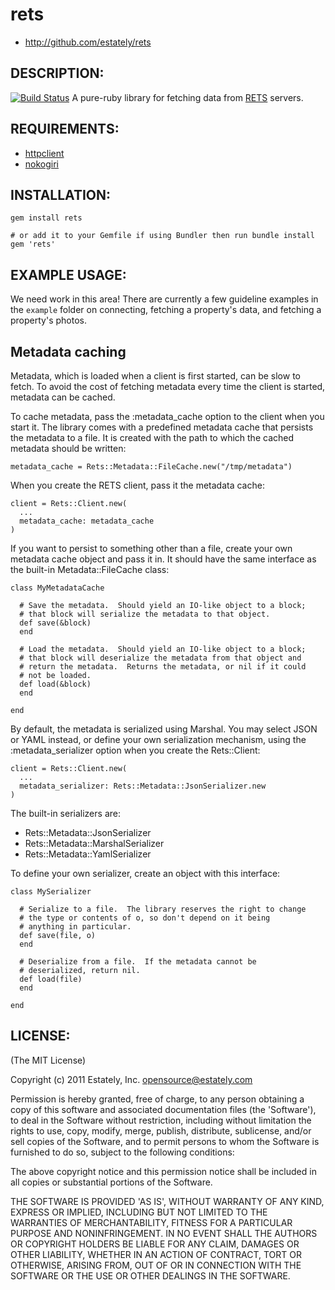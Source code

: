 # rets

* http://github.com/estately/rets

## DESCRIPTION:

[![Build Status](https://secure.travis-ci.org/estately/rets.png?branch=master)](http://travis-ci.org/estately/rets)
A pure-ruby library for fetching data from [RETS] servers.

[RETS]: http://www.rets.org

## REQUIREMENTS:

* [httpclient]
* [nokogiri]

[httpclient]: https://github.com/nahi/httpclient
[nokogiri]: http://nokogiri.org

## INSTALLATION:
```
gem install rets

# or add it to your Gemfile if using Bundler then run bundle install
gem 'rets'
```

## EXAMPLE USAGE:

We need work in this area! There are currently a few guideline examples in the `example` folder on connecting, fetching a property's data, and fetching a property's photos.

## Metadata caching

Metadata, which is loaded when a client is first started, can be slow
to fetch.  To avoid the cost of fetching metadata every time the
client is started, metadata can be cached.

To cache metadata, pass the :metadata_cache option to the client when
you start it.  The library comes with a predefined metadata cache that
persists the metadata to a file.  It is created with the path to which
the cached metadata should be written:

    metadata_cache = Rets::Metadata::FileCache.new("/tmp/metadata")

When you create the RETS client, pass it the metadata cache:

    client = Rets::Client.new(
      ...
      metadata_cache: metadata_cache
    )

If you want to persist to something other than a file, create your own
metadata cache object and pass it in.  It should have the same interface
as the built-in Metadata::FileCache class:

    class MyMetadataCache

      # Save the metadata.  Should yield an IO-like object to a block;
      # that block will serialize the metadata to that object.
      def save(&block)
      end

      # Load the metadata.  Should yield an IO-like object to a block;
      # that block will deserialize the metadata from that object and
      # return the metadata.  Returns the metadata, or nil if it could
      # not be loaded.
      def load(&block)
      end
      
    end

By default, the metadata is serialized using Marshal.  You may select
JSON or YAML instead, or define your own serialization mechanism, using the
:metadata_serializer option when you create the Rets::Client:

    client = Rets::Client.new(
      ...
      metadata_serializer: Rets::Metadata::JsonSerializer.new
    )

The built-in serializers are:

* Rets::Metadata::JsonSerializer
* Rets::Metadata::MarshalSerializer
* Rets::Metadata::YamlSerializer

To define your own serializer, create an object with this interface:

    class MySerializer

      # Serialize to a file.  The library reserves the right to change
      # the type or contents of o, so don't depend on it being
      # anything in particular.
      def save(file, o)
      end

      # Deserialize from a file.  If the metadata cannot be
      # deserialized, return nil.
      def load(file)
      end
      
    end

## LICENSE:

(The MIT License)

Copyright (c) 2011 Estately, Inc. <opensource@estately.com>

Permission is hereby granted, free of charge, to any person obtaining
a copy of this software and associated documentation files (the
'Software'), to deal in the Software without restriction, including
without limitation the rights to use, copy, modify, merge, publish,
distribute, sublicense, and/or sell copies of the Software, and to
permit persons to whom the Software is furnished to do so, subject to
the following conditions:

The above copyright notice and this permission notice shall be included
in all copies or substantial portions of the Software.

THE SOFTWARE IS PROVIDED 'AS IS', WITHOUT WARRANTY OF ANY KIND,
EXPRESS OR IMPLIED, INCLUDING BUT NOT LIMITED TO THE WARRANTIES OF
MERCHANTABILITY, FITNESS FOR A PARTICULAR PURPOSE AND NONINFRINGEMENT.
IN NO EVENT SHALL THE AUTHORS OR COPYRIGHT HOLDERS BE LIABLE FOR ANY
CLAIM, DAMAGES OR OTHER LIABILITY, WHETHER IN AN ACTION OF CONTRACT,
TORT OR OTHERWISE, ARISING FROM, OUT OF OR IN CONNECTION WITH THE
SOFTWARE OR THE USE OR OTHER DEALINGS IN THE SOFTWARE.
